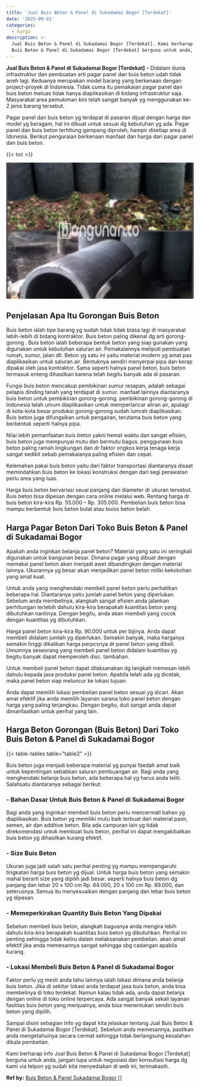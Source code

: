 ```yaml
---
title: 'Jual Buis Beton & Panel di Sukadamai Bogor [Terdekat]'
date: '2025-09-01'
categories:
  - harga
description: >-
  Jual Buis Beton & Panel di Sukadamai Bogor [Terdekat]. Kami berharap Info Jual
  Buis Beton & Panel di Sukadamai Bogor [Terdekat] berguna untuk anda, jangan...
---
```


**Jual Buis Beton & Panel di Sukadamai Bogor \[Terdekat\]** – Didalam dunia infrastruktur dan pembuatan arti pagar panel dan buis beton udah tidak aneh lagi. Keduanya merupakan model barang yang berkenaan dengan project-proyek di Indonesia. Tidak cuma itu pemakaian pagar panel dan buis beton meluas tidak hanya diaplikasikan di bidang infrastruktur saja. Masyarakat area pemukiman kini telah sangat banyak yg menggunakan ke-2 jenis barang tersebut.

Pagar panel dan buis beton yg terdapat di pasaran dijual dengan harga dan model yg beragam, hal ini dibuat untuk sesuai dg kebutuhan yg ada. Pagar panel dan buis beton terhitung gampang diproleh, hampir disetiap area di Idonesia. Berikut penguraian berkenaan manfaat dan harga dari pagar panel dan buis beton.

{{< toc >}}

![Jual Buis Beton & Panel di Sukadamai Bogor [Terdekat]](/images/jual-panel-buis-beton-murah-28.png)

## Penjelasan Apa Itu Gorongan Buis Beton

Buis beton ialah tipe barang yg sudah tidak tidak biasa lagi di masyarakat lebih-lebih di bidang kontraktor. Buis beton paling dikenal dg arti gorong-gorong . Buis beton ialah beberapa bentuk beton yang siap gunakan yang digunakan untuk kebutuhan saluran air. Pemakaiannya meliputi pembuatan rumah, sumur, jalan dll. Beton yg satu ini yaitu material modern yg amat pas diaplikasikan untuk saluran air. Bentuknya sendiri menyerpai pipa dan kerap dipakai oleh jasa kontraktor. Sama seperti halnya panel beton, buis beton termasuk enteng dihasilkan karena telah begitu banyak ada di pasaran.

Fungsi buis beton mencakup pembikinan sumur resapan, adalah sebagai pelapis dinding tanah yang terdapat di sumur. manfaat lainnya diantaranya buis beton untuk pembikinan gorong-gorong. pembikinan gorong-gorong di Indonesia telah umum diaplikasikan untuk memperlancar aliran air, apalagi di kota-kota besar produksi gorong-gorong sudah lumrah diaplikasikan. Buis beton juga difungsikan untuk pengairan, terutama buis beton yang berbentuk seperti halnya pipa.

Nilai lebih pemanfaatan buis beton yakni hemat waktu dan sangat efisien, buis beton juga mempunyai mutu dan bermutu bagus. penggunaan buis beton paling ramah lingkungan dan dr faktor ongkos kerja tenaga kerja sangat sedikit sebab pemakaianya paling efisien dan cepat.

Kelemahan pakai buis beton yaitu dari faktor transportasi diantaranya disaat memindahkan buis beton ke lokasi konstruksi dengan dari segi perawatan perlu area yang luas.

Harga buis beton bervariasi seuai panjang dan diameter dr ukuran tersebut. Buis beton bisa dipesan dengan cara online melalui web. Rentang harga dr buis beton kira-kira Rp. 55.000 – Rp. 305.000. Pembelian buis beton bisa mampu berbentuk buis beton bulat atau buios beton belah.

## Harga Pagar Beton Dari Toko Buis Beton & Panel di Sukadamai Bogor

Apakah anda inginkan belanja panel beton? Material yang satu ini seringkali digunakan untuk bangunan besar. Dimana pagar yang dibuat dengan memakai panel beton akan menjadi awet dibandingkan dengan material lainnya. Ukurannya yg besar akan menjadikan panel beton miliki kekokohan yang amat kuat.

Untuk anda yang menghendaki membeli panel beton perlu perhatikan beberapa hal. Diantaranya yaitu jumlah panel beton yang diperlukan. Sebelum anda membelinya, alangkah sangat efisien anda jalankan perhitungan terlebih dahulu kira-kira berapakah kuantitas beton yang dibutuhkan nantinya. Dengan begitu, anda akan membeli yang cocok dengan kuantitas yg dibutuhkan.

Harga panel beton kira-kira Rp. 90.000 untuk per bijinya. Anda dapat membeli didalam jumlah yg diperlukan. Semakin banyak, maka harganya semakin tinggi dikalikan harga perpcsnya dr panel beton yang dibeli. Umumnya seseorang yang membeli panel beton didalam kuantitas yg begitu banyak dapat memperoleh disc. tambahan.

Untuk membeli panel beton dapat dilaksanakan dg langkah memesan lebih dahulu kepada jasa produksi panel beton. Apabila telah ada yg dicetak, maka panel beton siap meluncur ke lokasi tujuan.

Anda dapat memilih lokasi pembelian panel beton sesuai yg dicari. Akan amat efektif jika anda memilih layanan sarana toko panel beton dengan harga yang paling terjangkau. Dengan begitu, duit sangat anda dapat dimanfaatkan untuk perihal yang lain.

## Harga Beton Gorongan (Buis Beton) Dari Toko Buis Beton & Panel di Sukadamai Bogor

{{< table-tables table="table2" >}}

Buis beton juga menjadi beberapa material yg punyai faedah amat baik untuk kepentingan sebabkan saluran pembuangan air. Bagi anda yang menghendaki belanja buis beton, ada beberapa hal yg harus anda teliti. Salahsatu diantaranya sebagai berikut:

### \- Bahan Dasar Untuk Buis Beton & Panel di Sukadamai Bogor

Bagi anda yang inginkan membeli buis beton perlu mencermati bahan yg diaplikasikan. Buis beton yg memiliki mutu baik terbuat dari material pasir, semen, air dan additive beton. Bila ada campuran lain yg tidak direkomendasi untuk membuat buis beton, perihal ini dapat mengakibatkan buis beton yg dihasilkan kurang efektif.

### \- Size Buis Beton

Ukuran juga jadi salah satu perihal penting yg mampu mempengaruhi tingkatan harga buis beton yg dijual. Untuk harga buis beton yang semakin mahal berarti size yang dipilih jadi besar. seperti halnya buis beton dg panjang dan lebar 20 x 100 cm Rp. 64.000, 20 x 100 cm Rp. 89.000, dan seterusnya. Semua itu menyesuaikan dengan panjang dan lebar buis beton yg dipesan.

### \- Memeperkirakan Quantity Buis Beton Yang Dipakai

Sebelum membeli buis beton, alangkah bagusnya anda mengira lebih dahulu kira-kira berapakah kuantitas buis beton yg dibutuhkan. Perihal ini penting sehingga tidak keliru dalam melaksanakan pembelian. akan amat efektif jika anda memesannya sangat sehingga sbg cadangan apabila kurang.

### \- Lokasi Membeli Buis Beton & Panel di Sukadamai Bogor

Faktor perlu yg mesti anda tahu lainnya ialah lokasi dimana anda belanja buis beton. Jika di sekitar lokasi anda terdapat jasa buis beton, anda bisa membelinya di toko terdekat. Namun kalau tidak ada, anda dapat belanja dengan online di toko online terpercaya. Ada sangat banyak sekali layanan fasilitas buis beton yang menjualnya, anda bisa menentukan sendiri buis beton yang dipilih.

Sampai disini sebagian Info yg dapat kita jelaskan tentang Jual Buis Beton & Panel di Sukadamai Bogor \[Terdekat\]. Sebelum anda memesannya, pastikan anda mengetahuinya secara cermat sehingga tidak berlangsung kesalahan dikala pembelian.

Kami berharap Info Jual Buis Beton & Panel di Sukadamai Bogor \[Terdekat\] berguna untuk anda, jangan lupa untuk negosiasi dan konsultasi harga dg kami via telpon yg sudah kita menyediakan di web ini, terimakasih.

**Ref by:** [Buis Beton & Panel Sukadamai Bogor []](https://id.wikipedia.org/wiki/Buis)
